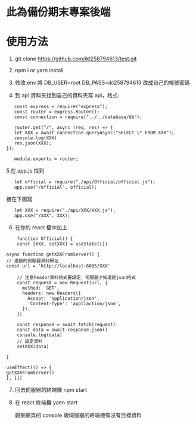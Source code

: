 # 此為備份期末專案後端

# 使用方法

1. git clone https://github.com/ikl258794613/test.git

2. npm i or yarn install

3. 修改.env 將 DB_USER=root DB_PASS=ikl258794613 改成自己的帳號密碼

4. 到 api 資料夾找到自己的資料夾寫 api，格式:

```
   const express = require("express");
   const router = express.Router();
   const connection = require("../../database/db");

   router.get("/", async (req, res) => {
   let XXX = await connection.queryAsync("SELECT \* FROM XXX");
   console.log(XXX)
   res.json(XXX);
});

   module.exports = router;
```

5.在 app.js 找到

```
   let official = require("./api/Official/official.js");
   app.use("/official", official);
```

接在下面寫

```
   let XXX = require("./api/XXX/XXX.js");
   app.use("/XXX", XXX);

```

6.  在你的 react 檔中加上

```
    function Official() {
    const [XXX, setXXX] = useState([])

async function getXXXFromServer() {
// 連接的伺服器資料網址
const url = 'http://localhost:6005/XXX'

    // 注意header資料格式要設定，伺服器才知道是json格式
    const request = new Request(url, {
      method: 'GET',
      headers: new Headers({
        Accept: 'application/json',
        'Content-Type': 'appliaction/json',
      }),
    })

    const response = await fetch(request)
    const data = await response.json()
    console.log(data)
    // 設定資料
    setXXX(data)

}

useEffect(() => {
getXXXFromServer()
}, [])

```

7. 回去伺服器的終端機 npm start

8. 在 react 終端機 yaen start

   觀察網頁的 console 跟伺服器的終端機有沒有目標資料
